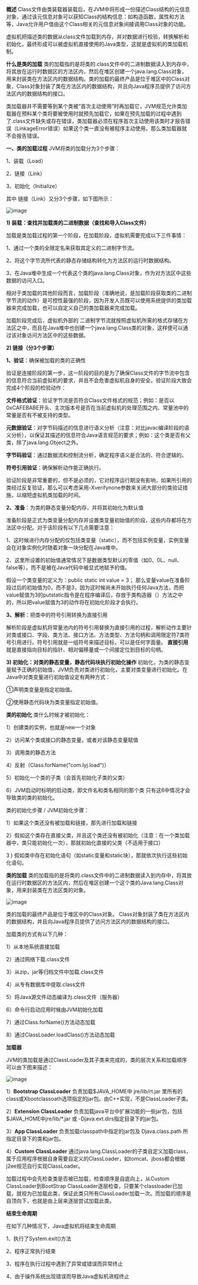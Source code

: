 **概述** Class文件由类装载器装载后，在JVM中将形成一份描述Class结构的元信息对象，通过该元信息对象可以获知Class的结构信息：如构造函数，属性和方法等，Java允许用户借由这个Class相关的元信息对象间接调用Class对象的功能。

虚拟机把描述类的数据从class文件加载到内存，并对数据进行校验，转换解析和初始化，最终形成可以被虚拟机直接使用的Java类型，这就是虚拟机的类加载机制。 

**什么是类的加载** 类的加载指的是将类的.class文件中的二进制数据读入到内存中，将其放在运行时数据区的方法区内，然后在堆区创建一个java.lang.Class对象，用来封装类在方法区内的数据结构。类的加载的最终产品是位于堆区中的Class对象，Class对象封装了类在方法区内的数据结构，并且向Java程序员提供了访问方法区内的数据结构的接口。

类加载器并不需要等到某个类被“首次主动使用”时再加载它，JVM规范允许类加载器在预料某个类将要被使用时就预先加载它，如果在预先加载的过程中遇到了.class文件缺失或存在错误，类加载器必须在程序首次主动使用该类时才报告错误（LinkageError错误）如果这个类一直没有被程序主动使用，那么类加载器就不会报告错误。

**一、类的加载过程** JVM将类的加载分为3个步骤：

1、装载（Load）

2、链接（Link）

3、初始化（Initialize）

其中 链接（Link）又分3个步骤，如下图所示：

![image](http://upload-images.jianshu.io/upload_images/6935111-51d8d1400d2a1f49.png?imageMogr2/auto-orient/strip%7CimageView2/2/w/1240)


**1) 装载：查找并加载类的二进制数据（查找和导入Class文件）**

加载是类加载过程的第一个阶段，在加载阶段，虚拟机需要完成以下三件事情：

1、通过一个类的全限定名来获取其定义的二进制字节流。

2、将这个字节流所代表的静态存储结构转化为方法区的运行时数据结构。

3、在Java堆中生成一个代表这个类的java.lang.Class对象，作为对方法区中这些数据的访问入口。

相对于类加载的其他阶段而言，加载阶段（准确地说，是加载阶段获取类的二进制字节流的动作）是可控性最强的阶段，因为开发人员既可以使用系统提供的类加载器来完成加载，也可以自定义自己的类加载器来完成加载。

加载阶段完成后，虚拟机外部的 二进制字节流就按照虚拟机所需的格式存储在方法区之中，而且在Java堆中也创建一个java.lang.Class类的对象，这样便可以通过该对象访问方法区中的这些数据。

**2) 链接（**分3个步骤**）**

**1、验证**：确保被加载的类的正确性

验证是连接阶段的第一步，这一阶段的目的是为了确保Class文件的字节流中包含的信息符合当前虚拟机的要求，并且不会危害虚拟机自身的安全。验证阶段大致会完成4个阶段的检验动作：

**文件格式验证**：验证字节流是否符合Class文件格式的规范；例如：是否以0xCAFEBABE开头、主次版本号是否在当前虚拟机的处理范围之内、常量池中的常量是否有不被支持的类型。

**元数据验证**：对字节码描述的信息进行语义分析（注意：对比javac编译阶段的语义分析），以保证其描述的信息符合Java语言规范的要求；例如：这个类是否有父类，除了java.lang.Object之外。

**字节码验证**：通过数据流和控制流分析，确定程序语义是合法的、符合逻辑的。

**符号引用验证**：确保解析动作能正确执行。

验证阶段是非常重要的，但不是必须的，它对程序运行期没有影响，如果所引用的类经过反复验证，那么可以考虑采用-Xverifynone参数来关闭大部分的类验证措施，以缩短虚拟机类加载的时间。

**2、准备**：为类的静态变量分配内存，并将其初始化为默认值

准备阶段是正式为类变量分配内存并设置类变量初始值的阶段，这些内存都将在方法区中分配。对于该阶段有以下几点需要注意：

1、这时候进行内存分配的仅包括类变量（static），而不包括实例变量，实例变量会在对象实例化时随着对象一块分配在Java堆中。

2、这里所设置的初始值通常情况下是数据类型默认的零值（如0、0L、null、false等），而不是被在Java代码中被显式地赋予的值。

假设一个类变量的定义为：public static int value = 3； 那么变量value在准备阶段过后的初始值为0，而不是3，因为这时候尚未开始执行任何Java方法，而把value赋值为3的putstatic指令是在程序编译后，存放于类构造器<clinit>（）方法之中的，所以把value赋值为3的动作将在初始化阶段才会执行。

**3、解析**：把类中的符号引用转换为直接引用

解析阶段是虚拟机将常量池内的符号引用替换为直接引用的过程，解析动作主要针对类或接口、字段、类方法、接口方法、方法类型、方法句柄和调用限定符7类符号引用进行。符号引用就是一组符号来描述目标，可以是任何字面量。
**直接引用**就是直接指向目标的指针、相对偏移量或一个间接定位到目标的句柄。

**3) 初始化：对类的静态变量，静态代码块执行初始化操作** 初始化，为类的静态变量赋予正确的初始值，JVM负责对类进行初始化，主要对类变量进行初始化。在Java中对类变量进行初始值设定有两种方式：

①声明类变量是指定初始值。

②使用静态代码块为类变量指定初始值。

**类的初始化** 类什么时候才被初始化：

1）创建类的实例，也就是new一个对象

2）访问某个类或接口的静态变量，或者对该静态变量赋值

3）调用类的静态方法

4）反射（Class.forName("com.lyj.load")）

5）初始化一个类的子类（会首先初始化子类的父类）

6）JVM启动时标明的启动类，即文件名和类名相同的那个类 只有这6中情况才会导致类的类的初始化。

类的初始化步骤 / JVM初始化步骤：

1）如果这个类还没有被加载和链接，那先进行加载和链接

2）假如这个类存在直接父类，并且这个类还没有被初始化（注意：在一个类加载器中，类只能初始化一次），那就初始化直接的父类（不适用于接口）

3 ) 假如类中存在初始化语句（如static变量和static块），那就依次执行这些初始化语句。

**类的加载** 类的加载指的是将类的.class文件中的二进制数据读入到内存中，将其放在运行时数据区的方法区内，然后在堆区创建一个这个类的Java.lang.Class对象，用来封装类在方法区类的对象。

![image](http://upload-images.jianshu.io/upload_images/6935111-ca33ba25391b4730.jpg?imageMogr2/auto-orient/strip%7CimageView2/2/w/1240)

类的加载的最终产品是位于堆区中的Class对象。 Class对象封装了类在方法区内的数据结构，并且向Java程序员提供了访问方法区内的数据结构的接口。

加载类的方式有以下几种：

1）从本地系统直接加载

2）通过网络下载.class文件

3）从zip，jar等归档文件中加载.class文件

4）从专有数据库中提取.class文件

5）将Java源文件动态编译为.class文件（服务器）

6）命令行启动应用时候由JVM初始化加载

7）通过Class.forName()方法动态加载

8）通过ClassLoader.loadClass()方法动态加载 

**加载器**

JVM的类加载是通过ClassLoader及其子类来完成的，类的层次关系和加载顺序可以由下图来描述：

![image](http://upload-images.jianshu.io/upload_images/6935111-acec72d192af5547.png?imageMogr2/auto-orient/strip%7CimageView2/2/w/1240)


1）**Bootstrap ClassLoader** 负责加载$JAVA_HOME中 jre/lib/rt.jar 里所有的class或Xbootclassoath选项指定的jar包。由C++实现，不是ClassLoader子类。

2）**Extension ClassLoader** 负责加载java平台中扩展功能的一些jar包，包括$JAVA_HOME中jre/lib/*.jar 或 -Djava.ext.dirs指定目录下的jar包。

3）**App ClassLoader** 负责加载classpath中指定的jar包及 Djava.class.path 所指定目录下的类和jar包。

4）**Custom ClassLoader** 通过java.lang.ClassLoader的子类自定义加载class，属于应用程序根据自身需要自定义的ClassLoader，如tomcat、jboss都会根据j2ee规范自行实现ClassLoader。

加载过程中会先检查类是否被已加载，检查顺序是自底向上，从Custom ClassLoader到BootStrap ClassLoader逐层检查，只要某个classloader已加载，就视为已加载此类，保证此类只所有ClassLoader加载一次。而加载的顺序是自顶向下，也就是由上层来逐层尝试加载此类。

**结束生命周期**

在如下几种情况下，Java虚拟机将结束生命周期

1、执行了System.exit()方法

2、程序正常执行结束

3、程序在执行过程中遇到了异常或错误而异常终止

4、由于操作系统出现错误而导致Java虚拟机进程终止
